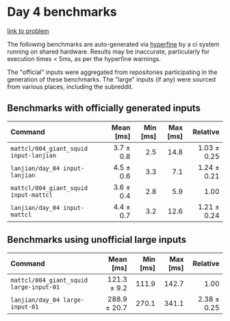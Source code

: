 # Day 4 benchmarks

[link to problem](http://adventofcode.com/2021/day/4)

The following benchmarks are auto-generated via [hyperfine](https://github.com/sharkdp/hyperfine) by a ci system running on shared hardware. Results may be inaccurate, particularly for execution times < 5ms, as per the hyperfine warnings.

The "official" inputs were aggregated from repositories participating in the generation of these benchmarks. The "large" inputs (if any) were sourced from various places, including the subreddit.

## Benchmarks with officially generated inputs
| Command | Mean [ms] | Min [ms] | Max [ms] | Relative |
|:---|---:|---:|---:|---:|
| `mattcl/004_giant_squid input-lanjian` | 3.7 ± 0.8 | 2.5 | 14.8 | 1.03 ± 0.25 |
| `lanjian/day_04 input-lanjian` | 4.5 ± 0.6 | 3.3 | 7.1 | 1.24 ± 0.21 |
| `mattcl/004_giant_squid input-mattcl` | 3.6 ± 0.4 | 2.8 | 5.9 | 1.00 |
| `lanjian/day_04 input-mattcl` | 4.4 ± 0.7 | 3.2 | 12.6 | 1.21 ± 0.24 |
## Benchmarks using unofficial large inputs
| Command | Mean [ms] | Min [ms] | Max [ms] | Relative |
|:---|---:|---:|---:|---:|
| `mattcl/004_giant_squid large-input-01` | 121.3 ± 9.2 | 111.9 | 142.7 | 1.00 |
| `lanjian/day_04 large-input-01` | 288.9 ± 20.7 | 270.1 | 341.1 | 2.38 ± 0.25 |
